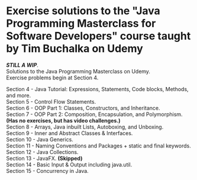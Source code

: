 # Exercise solutions to the "Java Programming Masterclass for Software Developers" course taught by Tim Buchalka on Udemy
***STILL A WIP***.    
Solutions to the Java Programming Masterclass on Udemy.  
Exercise problems begin at Section 4.  

Section 4 - Java Tutorial: Expressions, Statements, Code blocks, Methods, and more.   
Section 5 - Control Flow Statements.  
Section 6 - OOP Part 1: Classes, Constructors, and Inheritance.  
Section 7 - OOP Part 2: Composition, Encapsulation, and Polymorphism. **(Has no exercises, but has video challenges.)**  
Section 8 - Arrays, Java inbuilt Lists, Autoboxing, and Unboxing.  
Section 9 - Inner and Abstract Classes & Interfaces.  
Section 10 - Java Generics.  
Section 11 - Naming Conventions and Packages + static and final keywords.  
Section 12 - Java Collections.  
Section 13 - JavaFX. **(Skipped)**  
Section 14 - Basic Input & Output including java.util.  
Section 15 - Concurrency in Java.  
